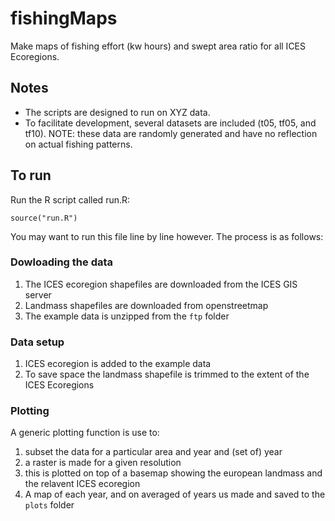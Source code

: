 # fishingMaps

Make maps of fishing effort (kw hours) and swept area ratio for all ICES Ecoregions. 

## Notes

* The scripts are designed to run on XYZ data. 
* To facilitate development, several datasets are included (t05, tf05, and tf10). NOTE: these data are randomly generated and have no reflection on actual fishing patterns.

## To run

Run the R script called run.R:
```
source("run.R")
```

You may want to run this file line by line however.  The process is as follows:

### Dowloading the data
1. The ICES ecoregion shapefiles are downloaded from the ICES GIS server
2. Landmass shapefiles are downloaded from openstreetmap
3. The example data is unzipped from the `ftp` folder

### Data setup 
1. ICES ecoregion is added to the example data
2. To save space the landmass shapefile is trimmed to the extent of the ICES Ecoregions

### Plotting
A generic plotting function is use to:

1. subset the data for a particular area and year and (set of) year
2. a raster is made for a given resolution
3. this is plotted on top of a basemap showing the european landmass and the 
   relavent ICES ecoregion
4. A map of each year, and on averaged of years us made and saved to the `plots` folder

